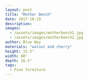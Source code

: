 ```yaml
---
layout: post
title: "Mother Bench"
date: 2017-10-19
description: 
images:
  - /assets/images/motherbench1.jpg
  - /assets/images/motherbench2.jpg
author: Blue Way
materials: "walnut and cherry"
height: 15.5"
width: 60"
depth: 16.5"
tags: 
  - Fine furniture
---
```

